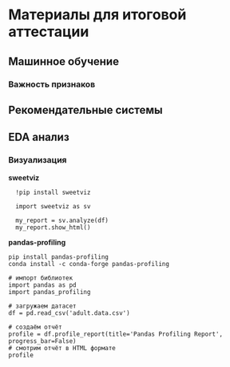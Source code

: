 # Материалы для итоговой аттестации

## Машинное обучение

### Важность признаков

## Рекомендательные системы

## EDA анализ 

### Визуализация
**sweetviz**
```
  !pip install sweetviz 

  import sweetviz as sv 

  my_report = sv.analyze(df) 
  my_report.show_html()
```

**pandas-profiling**
```
pip install pandas-profiling
conda install -c conda-forge pandas-profiling

# импорт библиотек
import pandas as pd
import pandas_profiling

# загружаем датасет
df = pd.read_csv('adult.data.csv')

# создаём отчёт
profile = df.profile_report(title='Pandas Profiling Report', progress_bar=False)
# смотрим отчёт в HTML формате
profile
```
